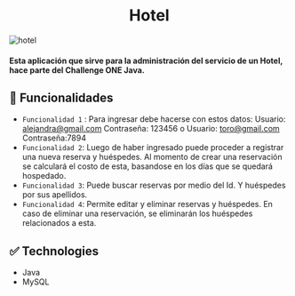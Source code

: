 
<h1 align="center">Hotel</h1>

![hotel](https://user-images.githubusercontent.com/78225423/222993633-17b5a587-734c-4993-b0eb-71a608198ff1.png)

<h4 >
Esta aplicación que sirve para la administración del servicio de un Hotel, hace parte del Challenge ONE Java.
</h4>

## :hammer: Funcionalidades

- `Funcionalidad 1` :  Para ingresar debe hacerse con estos datos: 
Usuario: alejandra@gmail.com
Contraseña: 123456
o
Usuario: toro@gmail.com
Contraseña:7894
- `Funcionalidad 2`: Luego de haber ingresado puede proceder a registrar una nueva reserva y huéspedes. Al momento de crear una reservación se calculará el costo de esta, basandose en los días que se quedará hospedado.
- `Funcionalidad 3`: Puede buscar reservas por medio del Id. Y huéspedes por sus apellidos.
- `Funcionalidad 4`: Permite editar y eliminar reservas y huéspedes. En caso de eliminar una reservación, se eliminarán los huéspedes relacionados a esta.


## :white_check_mark: Technologies
- Java
- MySQL


